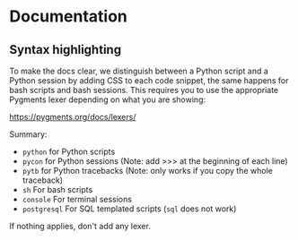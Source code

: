# Documentation

## Syntax highlighting

To make the docs clear, we distinguish between a Python script and a Python
session by adding CSS to each code snippet, the same happens for bash
scripts and bash sessions. This requires you to use the appropriate Pygments
lexer depending on what you are showing:

https://pygments.org/docs/lexers/

Summary:
* `python` for Python scripts
* `pycon` for Python sessions (Note: add >>> at the beginning of each line)
* `pytb` for Python tracebacks (Note: only works if you copy the whole traceback)
* `sh` For bash scripts
* `console` For terminal sessions
* `postgresql` For SQL templated scripts (`sql` does not work)

If nothing applies, don't add any lexer.